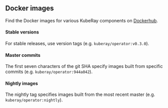 ## Docker images

Find the Docker images for various KubeRay components on [Dockerhub](https://hub.docker.com/u/kuberay).

#### Stable versions
For stable releases, use version tags (e.g. `kuberay/operator:v0.3.0`).

#### Master commits
The first seven characters of the git SHA specify images built from specific commits
(e.g. `kuberay/operator:944a042`).

#### Nightly images
The nightly tag specifies images built from the most recent master (e.g. `kuberay/operator:nightly`).
